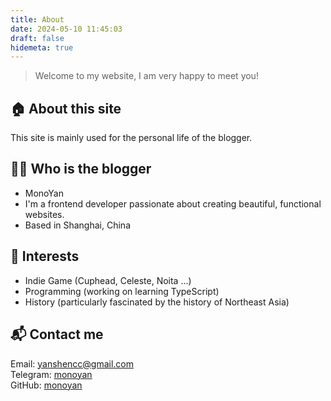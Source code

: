 ```yaml
---
title: About
date: 2024-05-10 11:45:03
draft: false
hidemeta: true
---
```

> Welcome to my website, I am very happy to meet you!

## 🏠 About this site
This site is mainly used for the personal life of the blogger.

## 👨‍💻 Who is the blogger
- MonoYan
- I'm a frontend developer passionate about creating beautiful, functional websites. 
- Based in Shanghai, China

## 🎳 Interests
- Indie Game (Cuphead, Celeste, Noita ...)
- Programming (working on learning TypeScript)
- History (particularly fascinated by the history of Northeast Asia)

## 📬 Contact me
Email: [yanshencc@gmail.com](mailto:yanshencc@gmail.com)  
Telegram: [monoyan](https://t.me/monoyan)  
GitHub: [monoyan](https://github.com/monoyan)  
